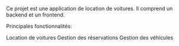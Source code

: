 

Ce projet est une application de location de voitures. Il comprend un backend et un frontend.


Principales fonctionnalités:

Location de voitures
Gestion des réservations
Gestion des véhicules
